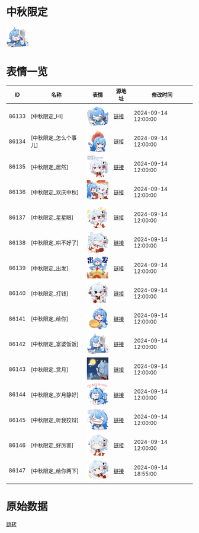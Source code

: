 # 中秋限定

<img src="./cover.png" height="60" alt="cover" />

# 表情一览

|ID|名称|表情|源地址|修改时间|
|----|----|----|----|----|
|86133|[中秋限定_Hi]|<img src="./pic/086133_%5B中秋限定_Hi%5D.png" height="60" alt="Hi"/>|[链接](https://i0.hdslb.com/bfs/garb/f75fc2e2677a4953fb1767139ce5a90622dd7b05.png)|2024-09-14 12:00:00|
|86134|[中秋限定_怎么个事儿]|<img src="./pic/086134_%5B中秋限定_怎么个事儿%5D.png" height="60" alt="怎么个事儿"/>|[链接](https://i0.hdslb.com/bfs/garb/e4651c56e0963db7e7ae8225f7c8b0970a3ecccd.png)|2024-09-14 12:00:00|
|86135|[中秋限定_居然]|<img src="./pic/086135_%5B中秋限定_居然%5D.png" height="60" alt="居然"/>|[链接](https://i0.hdslb.com/bfs/garb/c07fad6acc64ffb5c6356e3cbf3c9b4bf256a822.png)|2024-09-14 12:00:00|
|86136|[中秋限定_欢庆中秋]|<img src="./pic/086136_%5B中秋限定_欢庆中秋%5D.png" height="60" alt="欢庆中秋"/>|[链接](https://i0.hdslb.com/bfs/garb/06341be185ec3fb297c08bf6bb17fbaf014ad9ea.png)|2024-09-14 12:00:00|
|86137|[中秋限定_星星眼]|<img src="./pic/086137_%5B中秋限定_星星眼%5D.png" height="60" alt="星星眼"/>|[链接](https://i0.hdslb.com/bfs/garb/639b33c265ad8e3f074bb6bf7e721abd35164bd5.png)|2024-09-14 12:00:00|
|86138|[中秋限定_哄不好了]|<img src="./pic/086138_%5B中秋限定_哄不好了%5D.png" height="60" alt="哄不好了"/>|[链接](https://i0.hdslb.com/bfs/garb/6133baebb27aca9fc5fef14317980352c8e86dd2.png)|2024-09-14 12:00:00|
|86139|[中秋限定_出发]|<img src="./pic/086139_%5B中秋限定_出发%5D.png" height="60" alt="出发"/>|[链接](https://i0.hdslb.com/bfs/garb/d5c86ea9012c61e9e0af9e6c3a3f232822ca027c.png)|2024-09-14 12:00:00|
|86140|[中秋限定_打钱]|<img src="./pic/086140_%5B中秋限定_打钱%5D.png" height="60" alt="打钱"/>|[链接](https://i0.hdslb.com/bfs/garb/6cb77ae807bf08168167990d4d6bb01f042c7fd0.png)|2024-09-14 12:00:00|
|86141|[中秋限定_给你]|<img src="./pic/086141_%5B中秋限定_给你%5D.png" height="60" alt="给你"/>|[链接](https://i0.hdslb.com/bfs/garb/b1e6042de23a887a445c2099dc165ee8b43d1281.png)|2024-09-14 12:00:00|
|86142|[中秋限定_富婆饭饭]|<img src="./pic/086142_%5B中秋限定_富婆饭饭%5D.png" height="60" alt="富婆饭饭"/>|[链接](https://i0.hdslb.com/bfs/garb/28acfdce64a242f39f779cfdf2832e974115b3f6.png)|2024-09-14 12:00:00|
|86143|[中秋限定_赏月]|<img src="./pic/086143_%5B中秋限定_赏月%5D.png" height="60" alt="赏月"/>|[链接](https://i0.hdslb.com/bfs/garb/9a3bc157070ec2f4662445ff133760bc5fa511da.png)|2024-09-14 12:00:00|
|86144|[中秋限定_岁月静好]|<img src="./pic/086144_%5B中秋限定_岁月静好%5D.png" height="60" alt="岁月静好"/>|[链接](https://i0.hdslb.com/bfs/garb/279d56844ff20ac8dc707b65f73b05d5347369b4.png)|2024-09-14 12:00:00|
|86145|[中秋限定_听我狡辩]|<img src="./pic/086145_%5B中秋限定_听我狡辩%5D.png" height="60" alt="听我狡辩"/>|[链接](https://i0.hdslb.com/bfs/garb/0e597e64d9bf360e2f29e0e7a3f79ecec5b946a4.png)|2024-09-14 12:00:00|
|86146|[中秋限定_好厉害]|<img src="./pic/086146_%5B中秋限定_好厉害%5D.png" height="60" alt="好厉害"/>|[链接](https://i0.hdslb.com/bfs/garb/cb4a7f65162abf662254ab3b392fdf956dc74393.png)|2024-09-14 12:00:00|
|86147|[中秋限定_给你两下]|<img src="./pic/086147_%5B中秋限定_给你两下%5D.png" height="60" alt="给你两下"/>|[链接](https://i0.hdslb.com/bfs/garb/9497bf83e8169a603fef26ce5dde2be1a591d3c8.png)|2024-09-14 18:55:00|

# 原始数据

[跳转](./raw.json)

